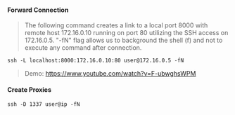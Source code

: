 #### Forward Connection
>The following command creates a link to a local port 8000 with remote host 172.16.0.10 running on port 80 utilizing the SSH access on 172.16.0.5. "-fN" flag allows us to background the shell (f) and not to execute any command after connection.
```
ssh -L localhost:8000:172.16.0.10:80 user@172.16.0.5 -fN
```

>Demo:
https://www.youtube.com/watch?v=F-ubwghsWPM

#### Create Proxies 
```
ssh -D 1337 user@ip -fN
```

